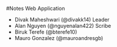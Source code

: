 #Notes Web Application

- Divak Maheshwari (@divakk14) Leader
- Alan Nguyen (@nguyenalan422) Scribe
- Biruk Terefe (@bterefe10)
- Mauro Gonzalez (@mauroandresgb)
